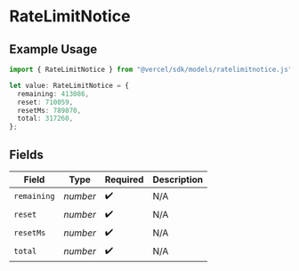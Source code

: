 # RateLimitNotice

## Example Usage

```typescript
import { RateLimitNotice } from "@vercel/sdk/models/ratelimitnotice.js";

let value: RateLimitNotice = {
  remaining: 413086,
  reset: 710059,
  resetMs: 789870,
  total: 317260,
};
```

## Fields

| Field              | Type               | Required           | Description        |
| ------------------ | ------------------ | ------------------ | ------------------ |
| `remaining`        | *number*           | :heavy_check_mark: | N/A                |
| `reset`            | *number*           | :heavy_check_mark: | N/A                |
| `resetMs`          | *number*           | :heavy_check_mark: | N/A                |
| `total`            | *number*           | :heavy_check_mark: | N/A                |